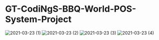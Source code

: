 # GT-CodiNgS-BBQ-World-POS-System-Project
![2021-03-23 (1)](https://user-images.githubusercontent.com/73925625/112122805-a6140180-8be6-11eb-852b-291a761be455.png)
![2021-03-23 (2)](https://user-images.githubusercontent.com/73925625/112122819-aa401f00-8be6-11eb-9a47-02bf5f0e0708.png)
![2021-03-23 (3)](https://user-images.githubusercontent.com/73925625/112122867-b4fab400-8be6-11eb-89dc-8cb649c48d9a.png)
![2021-03-23 (4)](https://user-images.githubusercontent.com/73925625/112122909-bd52ef00-8be6-11eb-9e29-5463258b5b94.png)



